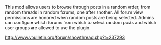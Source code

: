 This mod allows users to browse through posts in a random order, from random threads in random forums, one after another. All forum view permissions are honored when random posts are being selected. Admins can configure which forums from which to select random posts and which user groups are allowed to use the plugin.

http://www.vbulletin.org/forum/showthread.php?t=237293